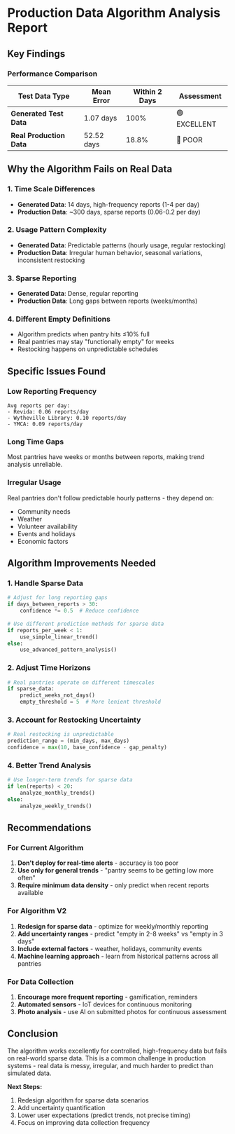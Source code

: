 # Production Data Algorithm Analysis Report

## Key Findings

### Performance Comparison
| Test Data Type | Mean Error | Within 2 Days | Assessment |
|---------------|------------|---------------|------------|
| **Generated Test Data** | 1.07 days | 100% | 🟢 EXCELLENT |
| **Real Production Data** | 52.52 days | 18.8% | 🔴 POOR |

## Why the Algorithm Fails on Real Data

### 1. **Time Scale Differences**
- **Generated Data**: 14 days, high-frequency reports (1-4 per day)
- **Production Data**: ~300 days, sparse reports (0.06-0.2 per day)

### 2. **Usage Pattern Complexity**
- **Generated Data**: Predictable patterns (hourly usage, regular restocking)
- **Production Data**: Irregular human behavior, seasonal variations, inconsistent restocking

### 3. **Sparse Reporting**
- **Generated Data**: Dense, regular reporting
- **Production Data**: Long gaps between reports (weeks/months)

### 4. **Different Empty Definitions**
- Algorithm predicts when pantry hits ≤10% full
- Real pantries may stay "functionally empty" for weeks
- Restocking happens on unpredictable schedules

## Specific Issues Found

### Low Reporting Frequency
```
Avg reports per day:
- Revida: 0.06 reports/day
- Wytheville Library: 0.10 reports/day  
- YMCA: 0.09 reports/day
```

### Long Time Gaps
Most pantries have weeks or months between reports, making trend analysis unreliable.

### Irregular Usage
Real pantries don't follow predictable hourly patterns - they depend on:
- Community needs
- Weather
- Volunteer availability
- Events and holidays
- Economic factors

## Algorithm Improvements Needed

### 1. **Handle Sparse Data**
```python
# Adjust for long reporting gaps
if days_between_reports > 30:
    confidence *= 0.5  # Reduce confidence
    
# Use different prediction methods for sparse data
if reports_per_week < 1:
    use_simple_linear_trend()
else:
    use_advanced_pattern_analysis()
```

### 2. **Adjust Time Horizons**
```python
# Real pantries operate on different timescales
if sparse_data:
    predict_weeks_not_days()
    empty_threshold = 5  # More lenient threshold
```

### 3. **Account for Restocking Uncertainty**
```python
# Real restocking is unpredictable
prediction_range = (min_days, max_days)
confidence = max(10, base_confidence - gap_penalty)
```

### 4. **Better Trend Analysis**
```python
# Use longer-term trends for sparse data
if len(reports) < 20:
    analyze_monthly_trends()
else:
    analyze_weekly_trends()
```

## Recommendations

### For Current Algorithm
1. **Don't deploy for real-time alerts** - accuracy is too poor
2. **Use only for general trends** - "pantry seems to be getting low more often"
3. **Require minimum data density** - only predict when recent reports available

### For Algorithm V2
1. **Redesign for sparse data** - optimize for weekly/monthly reporting
2. **Add uncertainty ranges** - predict "empty in 2-8 weeks" vs "empty in 3 days"
3. **Include external factors** - weather, holidays, community events
4. **Machine learning approach** - learn from historical patterns across all pantries

### For Data Collection
1. **Encourage more frequent reporting** - gamification, reminders
2. **Automated sensors** - IoT devices for continuous monitoring
3. **Photo analysis** - use AI on submitted photos for continuous assessment

## Conclusion

The algorithm works excellently for controlled, high-frequency data but fails on real-world sparse data. This is a common challenge in production systems - real data is messy, irregular, and much harder to predict than simulated data.

**Next Steps:**
1. Redesign algorithm for sparse data scenarios
2. Add uncertainty quantification
3. Lower user expectations (predict trends, not precise timing)
4. Focus on improving data collection frequency
